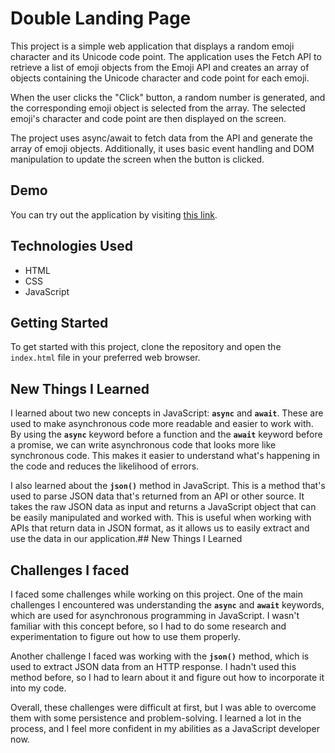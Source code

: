 # Double Landing Page

This project is a simple web application that displays a random emoji character and its Unicode code point. The application uses the Fetch API to retrieve a list of emoji objects from the Emoji API and creates an array of objects containing the Unicode character and code point for each emoji.

When the user clicks the "Click" button, a random number is generated, and the corresponding emoji object is selected from the array. The selected emoji's character and code point are then displayed on the screen.

The project uses async/await to fetch data from the API and generate the array of emoji objects. Additionally, it uses basic event handling and DOM manipulation to update the screen when the button is clicked.

## Demo

You can try out the application by visiting [this link](https://paribhandarkar.github.io/double-landing-page/).

## Technologies Used

- HTML
- CSS
- JavaScript

## Getting Started

To get started with this project, clone the repository and open the `index.html` file in your preferred web browser.

## New Things I Learned

I learned about two new concepts in JavaScript: **`async`** and **`await`**. These are used to make asynchronous code more readable and easier to work with. By using the **`async`** keyword before a function and the **`await`** keyword before a promise, we can write asynchronous code that looks more like synchronous code. This makes it easier to understand what's happening in the code and reduces the likelihood of errors.

I also learned about the **`json()`** method in JavaScript. This is a method that's used to parse JSON data that's returned from an API or other source. It takes the raw JSON data as input and returns a JavaScript object that can be easily manipulated and worked with. This is useful when working with APIs that return data in JSON format, as it allows us to easily extract and use the data in our application.## New Things I Learned

## Challenges I faced

I faced some challenges while working on this project. One of the main challenges I encountered was understanding the **`async`** and **`await`** keywords, which are used for asynchronous programming in JavaScript. I wasn't familiar with this concept before, so I had to do some research and experimentation to figure out how to use them properly.

Another challenge I faced was working with the **`json()`** method, which is used to extract JSON data from an HTTP response. I hadn't used this method before, so I had to learn about it and figure out how to incorporate it into my code.

Overall, these challenges were difficult at first, but I was able to overcome them with some persistence and problem-solving. I learned a lot in the process, and I feel more confident in my abilities as a JavaScript developer now.
